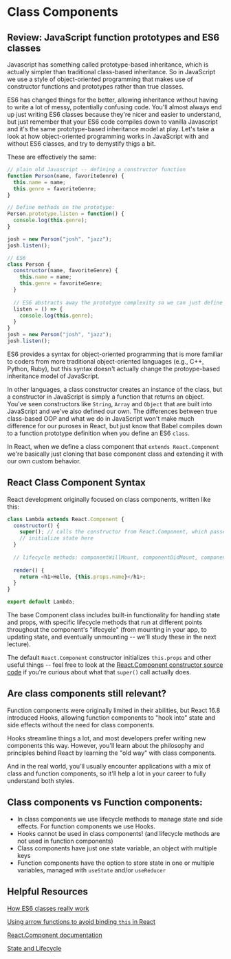 # Class Components

## Review: JavaScript function prototypes and ES6 classes

Javascript has something called prototype-based inheritance, which is actually simpler than traditional class-based inheritance. So in JavaScript we use a style of object-oriented programming that makes use of constructor functions and prototypes rather than true classes. 

ES6 has changed things for the better, allowing inheritance without having to write a lot of messy, potentially confusing code. You'll almost always end up just writing ES6 classes because they're nicer and easier to understand, but just remember that your ES6 code compiles down to vanilla Javascript and it's the same prototype-based inheritance model at play. Let's take a look at how object-oriented programming works in JavaScript with and without ES6 classes, and try to demystify thigs a bit.

These are effectively the same:

```javascript
// plain old Javascript -- defining a constructor function
function Person(name, favoriteGenre) {
  this.name = name;
  this.genre = favoriteGenre;
}

// Define methods on the prototype:
Person.prototype.listen = function() {
  console.log(this.genre);
}

josh = new Person("josh", "jazz");
josh.listen();
```

```javascript
// ES6
class Person {
  constructor(name, favoriteGenre) {
    this.name = name;
    this.genre = favoriteGenre;
  }
  
  // ES6 abstracts away the prototype complexity so we can just define a class method right here:
  listen = () => {
    console.log(this.genre);
  }
}
josh = new Person("josh", "jazz");
josh.listen();
```

ES6 provides a syntax for object-oriented programming that is more familiar to coders from more traditional object-oriented languages (e.g., C++, Python, Ruby), but this syntax doesn't actually change the protoype-based inheritance model of JavaScript. 

In other languages, a class constructor creates an instance of the class, but a constructor in JavaScript is simply a function that returns an object. You've seen constructors like `String`, `Array` and `Object` that are built into JavaScript and we've also defined our own. The differences between true class-based OOP and what we do in JavaScript won't make much difference for our puroses in React, but just know that Babel compiles down to a function prototype definition when you define an ES6 `class`. 

In React, when we define a class component that `extends React.Component` we're basically just cloning that base component class and extending it with our own custom behavior.

## React Class Component Syntax

React development originally focused on class components, written like this:

```javascript
class Lambda extends React.Component {
  constructor() {
    super(); // calls the constructor from React.Component, which passes props
    // initialize state here
  }
  
  // lifecycle methods: componentWillMount, componentDidMount, componentWillReceiveProps, shouldComponentUpdate, componentWillUpdate, componentDidUpdate, and componentWillUnmount
  
  render() {
    return <h1>Hello, {this.props.name}</h1>;
  }
}

export default Lambda;
```

The base Component class includes built-in functionality for handling state and props, with specific lifecycle methods that run at different points throughout the component's "lifecyele" (from mounting in your app, to updating state, and eventually unmounting -- we'll study these in the next lecture).

The default `React.Component` constructor initializes `this.props` and other useful things -- feel free to look at the [React.Component constructor source code](https://github.com/facebook/react/blob/1d25aa5787d4e19704c049c3cfa985d3b5190e0d/packages/react/src/ReactBaseClasses.js#L22) if you're curious about what that `super()` call actually does.

## Are class components still relevant?

Function components were originally limited in their abilities, but React 16.8 introduced Hooks, allowing function components to "hook into" state and side effects without the need for class components.

Hooks streamline things a lot, and most developers prefer writing new components this way. However, you'll learn about the philosophy and principles behind React by learning the "old way" with class components.

And in the real world, you'll usually encounter applications with a mix of class and function components, so it'll help a lot in your career to fully understand both styles.

## Class components vs Function components:
  * In class components we use lifecycle methods to manage state and side effects. For function components we use Hooks.
  * Hooks cannot be used in class components! (and lifecycle methods are not used in function components)
  * Class components have just one state variable, an object with multiple keys
  * Function components have the option to store state in one or multiple variables, managed with `useState` and/or `useReducer`


## Helpful Resources
[How ES6 classes really work](https://medium.com/@robertgrosse/how-es6-classes-really-work-and-how-to-build-your-own-fd6085eb326a)

[Using arrow functions to avoid binding `this` in React](https://medium.com/@joespinelli_6190/using-arrow-functions-to-avoid-binding-this-in-react-5d7402eec64)

[React.Component documentation](https://reactjs.org/docs/react-component.html)

[State and Lifecycle](https://reactjs.org/docs/state-and-lifecycle.html)

  
